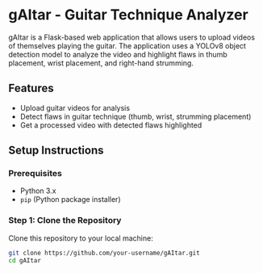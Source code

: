 # gAItar - Guitar Technique Analyzer

gAItar is a Flask-based web application that allows users to upload videos of themselves playing the guitar. The application uses a YOLOv8 object detection model to analyze the video and highlight flaws in thumb placement, wrist placement, and right-hand strumming.

## Features

- Upload guitar videos for analysis
- Detect flaws in guitar technique (thumb, wrist, strumming placement)
- Get a processed video with detected flaws highlighted

## Setup Instructions

### Prerequisites

- Python 3.x
- `pip` (Python package installer)

### Step 1: Clone the Repository

Clone this repository to your local machine:

```bash
git clone https://github.com/your-username/gAItar.git
cd gAItar
```
